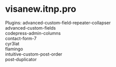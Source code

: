 # visanew.itnp.pro
Plugins:
advanced-custom-field-repeater-collapser <br>
advanced-custom-fields <br>
codepress-admin-columns<br>
contact-form-7<br>
cyr3lat<br>
flamingo<br>
intuitive-custom-post-order<br>
post-duplicator
